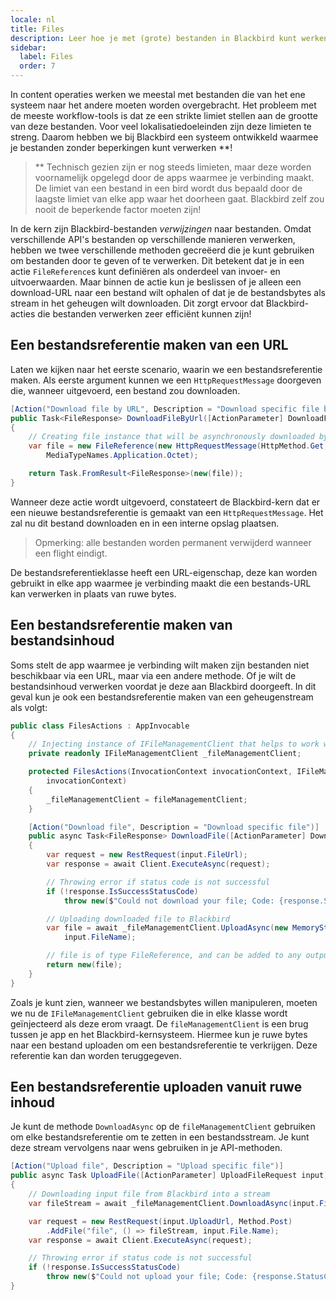 ```yaml
---
locale: nl
title: Files
description: Leer hoe je met (grote) bestanden in Blackbird kunt werken.
sidebar:
  label: Files
  order: 7
---
```


In content operaties werken we meestal met bestanden die van het ene systeem naar het andere moeten worden overgebracht. Het probleem met de meeste workflow-tools is dat ze een strikte limiet stellen aan de grootte van deze bestanden. Voor veel lokalisatiedoeleinden zijn deze limieten te streng. Daarom hebben we bij Blackbird een systeem ontwikkeld waarmee je bestanden zonder beperkingen kunt verwerken \*\*!

> \*\* Technisch gezien zijn er nog steeds limieten, maar deze worden voornamelijk opgelegd door de apps waarmee je verbinding maakt. De limiet van een bestand in een bird wordt dus bepaald door de laagste limiet van elke app waar het doorheen gaat. Blackbird zelf zou nooit de beperkende factor moeten zijn!

In de kern zijn Blackbird-bestanden _verwijzingen_ naar bestanden. Omdat verschillende API's bestanden op verschillende manieren verwerken, hebben we twee verschillende methoden gecreëerd die je kunt gebruiken om bestanden door te geven of te verwerken. Dit betekent dat je in een actie `FileReference`s kunt definiëren als onderdeel van invoer- en uitvoerwaarden. Maar binnen de actie kun je beslissen of je alleen een download-URL naar een bestand wilt ophalen of dat je de bestandsbytes als stream in het geheugen wilt downloaden. Dit zorgt ervoor dat Blackbird-acties die bestanden verwerken zeer efficiënt kunnen zijn!

## Een bestandsreferentie maken van een URL

Laten we kijken naar het eerste scenario, waarin we een bestandsreferentie maken. Als eerste argument kunnen we een `HttpRequestMessage` doorgeven die, wanneer uitgevoerd, een bestand zou downloaden.

```cs
[Action("Download file by URL", Description = "Download specific file by URL")]
public Task<FileResponse> DownloadFileByUrl([ActionParameter] DownloadFileRequest input)
{
    // Creating file instance that will be asynchronously downloaded by Blackbird
    var file = new FileReference(new HttpRequestMessage(HttpMethod.Get, input.FileUrl), input.FileName,
        MediaTypeNames.Application.Octet);

    return Task.FromResult<FileResponse>(new(file));
}
```

Wanneer deze actie wordt uitgevoerd, constateert de Blackbird-kern dat er een nieuwe bestandsreferentie is gemaakt van een `HttpRequestMessage`. Het zal nu dit bestand downloaden en in een interne opslag plaatsen.

> Opmerking: alle bestanden worden permanent verwijderd wanneer een flight eindigt.

De bestandsreferentieklasse heeft een URL-eigenschap, deze kan worden gebruikt in elke app waarmee je verbinding maakt die een bestands-URL kan verwerken in plaats van ruwe bytes.

## Een bestandsreferentie maken van bestandsinhoud

Soms stelt de app waarmee je verbinding wilt maken zijn bestanden niet beschikbaar via een URL, maar via een andere methode. Of je wilt de bestandsinhoud verwerken voordat je deze aan Blackbird doorgeeft.
In dit geval kun je ook een bestandsreferentie maken van een geheugenstream als volgt:

```cs
public class FilesActions : AppInvocable
{
    // Injecting instance of IFileManagementClient that helps to work with files inside of Blackbird
    private readonly IFileManagementClient _fileManagementClient;

    protected FilesActions(InvocationContext invocationContext, IFileManagementClient fileManagementClient) : base(
        invocationContext)
    {
        _fileManagementClient = fileManagementClient;
    }

    [Action("Download file", Description = "Download specific file")]
    public async Task<FileResponse> DownloadFile([ActionParameter] DownloadFileRequest input)
    {
        var request = new RestRequest(input.FileUrl);
        var response = await Client.ExecuteAsync(request);

        // Throwing error if status code is not successful
        if (!response.IsSuccessStatusCode)
            throw new($"Could not download your file; Code: {response.StatusCode}");

        // Uploading downloaded file to Blackbird
        var file = await _fileManagementClient.UploadAsync(new MemoryStream(response.RawBytes!), response.ContentType!,
            input.FileName);

        // file is of type FileReference, and can be added to any output class
        return new(file);
    }
}
```

Zoals je kunt zien, wanneer we bestandsbytes willen manipuleren, moeten we nu de `IFileManagementClient` gebruiken die in elke klasse wordt geïnjecteerd als deze erom vraagt.
De `fileManagementClient` is een brug tussen je app en het Blackbird-kernsysteem. Hiermee kun je ruwe bytes naar een bestand uploaden om een bestandsreferentie te verkrijgen. Deze referentie kan dan worden teruggegeven.

## Een bestandsreferentie uploaden vanuit ruwe inhoud

Je kunt de methode `DownloadAsync` op de `fileManagementClient` gebruiken om elke bestandsreferentie om te zetten in een bestandsstream. Je kunt deze stream vervolgens naar wens gebruiken in je API-methoden.

```cs
[Action("Upload file", Description = "Upload specific file")]
public async Task UploadFile([ActionParameter] UploadFileRequest input)
{
    // Downloading input file from Blackbird into a stream
    var fileStream = await _fileManagementClient.DownloadAsync(input.File);

    var request = new RestRequest(input.UploadUrl, Method.Post)
        .AddFile("file", () => fileStream, input.File.Name);
    var response = await Client.ExecuteAsync(request);

    // Throwing error if status code is not successful
    if (!response.IsSuccessStatusCode)
        throw new($"Could not upload your file; Code: {response.StatusCode}");
}
```
